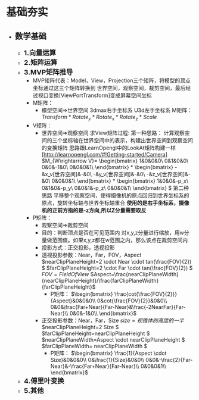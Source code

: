 # 基础夯实

+ ## 数学基础

  + <font size=4>**1.向量运算**</font>
  + <font size=4>**2.矩阵运算**</font>
  + <font size=4>**3.MVP矩阵推导**</font>
    + MVP矩阵代表：Model，View，Projection三个矩阵，将模型的顶点坐标通过这三个矩阵转换到
    世界空间，观察空间，裁剪空间，最后经过视口变换[ViewPortTransform]变成屏幕空间坐标
    + M矩阵：
      + 模型空间=>世界空间
        3dmax右手坐标系
        U3d左手坐标系
        M矩阵：$Transform*Rotate_y*Rotate_x*Rotate_z*Scale$
    + V矩阵：
      + 世界空间=>观察空间
        求View矩阵过程:
        第一种思路：
          计算观察空间的三个坐标轴在世界空间中的表示，构建出世界空间到观察空间的变换矩阵
          思路跟LearnOpengl中的LookAt矩阵构建一样
          [http://learnopengl.com/#!Getting-started/Camera]
          $M_{W\rightarrow V}=
          \begin{bmatrix}
          1&0&0&0\\
          0&1&0&0\\
          0&0&-1&0\\
          0&0&0&1\\
          \end{bmatrix}
          *
          \begin{bmatrix}
          -&x_v[世界空间]&-&0\\
          -&y_v[世界空间]&-&0\\
          -&z_v[世界空间]&-&0\\
          0&0&0&1\\
          \end{bmatrix}
          *
          \begin{bmatrix}
          1&0&0&-p_x\\
          0&1&0&-p_y\\
          0&0&1&-p_z\\
          0&0&0&1\\
          \end{bmatrix}
          $
        第二种思路
        平移整个观察空间，使得摄像机的原点回归到世界坐标系的原点，旋转坐标轴与世界坐标轴重合
        **使用的是右手坐标系，摄像机的正前方指的是-z方向,所以Z分量需要取反**
    + P矩阵：
      + 观察空间=>裁剪空间
      + 目的：判断顶点是否在可见范围内
      对x,y,z分量进行缩放，用w分量做范围值。如果x,y,z都在w范围之内，那么该点在裁剪空间内
      + 投影方式：正交投影，透视投影
      + 透视投影参数：Near，Far，FOV，Aspect
      $nearClipPlaneHeight=2 \cdot Near \cdot tan(\frac{FOV}{2}) $
      $farClipPlaneHeight=2 \cdot Far \cdot tan(\frac{FOV}{2}) $
      $FOV=FieldOfView$
      $Aspect=\frac{nearClipPlaneWidth}{nearClipPlaneHeight}/\frac{farClipPlaneWidth}{farClipPlaneHeight}$
        + P矩阵：
          $\begin{bmatrix}
          \frac{cot{\frac{FOV}{2}}}{Aspect}&0&0&0\\
          0&cot{\frac{FOV}{2}}&0&0\\
          0&0&\frac{Far+Near}{Far-Near}&\frac{-2NearFar}{Far-Near}\\
          0&0&-1&0\\
          \end{bmatrix}$
      + 正交投影参数：Near，Far，Size
        $size=视锥体的高度的一半$
        $nearClipPlaneHeight=2 Size $
        $farClipPlaneHeight=nearClipPlaneHeight $
        $nearClipPlaneWidth=Aspect \cdot nearClipPlaneHeight $
        $farClipPlaneWidth= nearClipPlaneWidth $
        + P矩阵：
          $\begin{bmatrix}
          \frac{1}{Aspect \cdot Size}&0&0&0\\
          0&\frac{1}{Size}&0&0\\
          0&0&-\frac{2}{Far-Near}&-\frac{Far+Near}{Far-Near}\\
          0&0&0&1\\
          \end{bmatrix}$
  + <font size=4>**4.傅里叶变换**</font>
  + <font size=4>**5.其他**</font>

[1]:https://learnopengl-cn.github.io/01%20Getting%20started/09%20Camera
